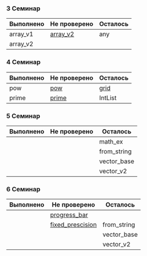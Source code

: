 

### 3 Семинар

| Выполнено | Не проверено | Осталось |
|-----------|--------------|----------|
| array_v1  | [array_v2](https://github.com/Masvelll/Sems/blob/master/les3/array.cpp)     | any      |
| array_v2  |              |          |

### 4 Семинар

| Выполнено | Не проверено | Осталось |
|-----------|--------------|----------|
| pow       | [pow](https://github.com/Masvelll/Sems/blob/master/les4/pow.cpp)          | [grid](https://github.com/Masvelll/Sems/blob/master/les4/grid.cpp)     |
| prime     | [prime](https://github.com/Masvelll/Sems/blob/master/les4/prime.cpp)        | IntList  |

### 5 Семинар

| Выполнено | Не проверено | Осталось    |
|-----------|--------------|-------------|
|           |              | math_ex     |
|           |              | from_string |
|           |              | vector_base |
|           |              | vector_v2   |

### 6 Семинар

| Выполнено | Не проверено | Осталось    |
|-----------|--------------|-------------|
|           |[progress_bar](https://github.com/Masvelll/Sems/blob/master/les6/progress_bar.cpp)     |      |
|           |[fixed_prescision](https://github.com/Masvelll/Sems/blob/master/les6/fixed_precision.cpp)              | from_string |
|           |              | vector_base |
|           |              | vector_v2   |